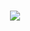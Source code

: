 <h1 align="center">
    <img src="https://readme-typing-svg.herokuapp.com/?font=Righteous&size=35&center=true&vCenter=true&width=500&height=70&duration=4000&lines=Hello World!+👋;+I'm+Student+Wojciech+Zawadzki!;" />
</h1>
